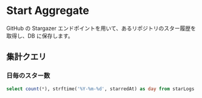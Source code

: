 # Start Aggregate

GitHub の Stargazer エンドポイントを用いて、あるリポジトリのスター履歴を取得し、DB に保存します。

## 集計クエリ

### 日毎のスター数

```SQL
select count(*), strftime('%Y-%m-%d', starredAt) as day from starLogs  group by day;
```
